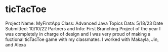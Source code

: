 # ticTacToe
Project Name: MyFirstApp 
Class: Advanced Java Topics
Data: 5/18/23
Date Submitted: 10/10/22
Partners and Info: First Branching Project of the year I was completely in charge of design and I was very proud of making a fuctional ticTacToe game 
with my classmates. I worked with Makayla, Jin, and Alexa
